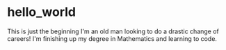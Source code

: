 # hello_world
This is just the beginning
I'm an old man looking to do a drastic change of careers! I'm finishing up my 
degree in Mathematics and learning to code.
